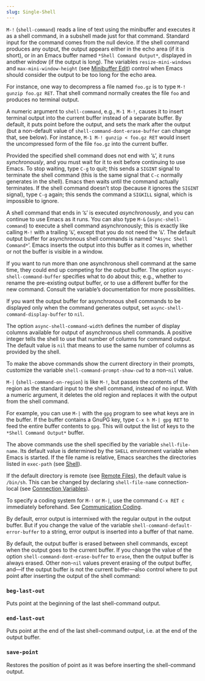 ```yaml
---
slug: Single-Shell
---
```


`M-!` (`shell-command`) reads a line of text using the minibuffer and executes it as a shell command, in a subshell made just for that command. Standard input for the command comes from the null device. If the shell command produces any output, the output appears either in the echo area (if it is short), or in an Emacs buffer named `*Shell Command Output*`, displayed in another window (if the output is long). The variables `resize-mini-windows` and `max-mini-window-height` (see [Minibuffer Edit](Minibuffer-Edit)) control when Emacs should consider the output to be too long for the echo area.

For instance, one way to decompress a file named `foo.gz` is to type `M-! gunzip foo.gz RET`. That shell command normally creates the file `foo` and produces no terminal output.

A numeric argument to `shell-command`, e.g., `M-1 M-!`, causes it to insert terminal output into the current buffer instead of a separate buffer. By default, it puts point before the output, and sets the mark after the output (but a non-default value of `shell-command-dont-erase-buffer` can change that, see below). For instance, `M-1 M-! gunzip < foo.gz RET` would insert the uncompressed form of the file `foo.gz` into the current buffer.

Provided the specified shell command does not end with ‘`&`’, it runs *synchronously*, and you must wait for it to exit before continuing to use Emacs. To stop waiting, type `C-g` to quit; this sends a `SIGINT` signal to terminate the shell command (this is the same signal that `C-c` normally generates in the shell). Emacs then waits until the command actually terminates. If the shell command doesn’t stop (because it ignores the `SIGINT` signal), type `C-g` again; this sends the command a `SIGKILL` signal, which is impossible to ignore.

A shell command that ends in ‘`&`’ is executed *asynchronously*, and you can continue to use Emacs as it runs. You can also type `M-&` (`async-shell-command`) to execute a shell command asynchronously; this is exactly like calling `M-!` with a trailing ‘`&`’, except that you do not need the ‘`&`’. The default output buffer for asynchronous shell commands is named ‘`*Async Shell Command*`’. Emacs inserts the output into this buffer as it comes in, whether or not the buffer is visible in a window.

If you want to run more than one asynchronous shell command at the same time, they could end up competing for the output buffer. The option `async-shell-command-buffer` specifies what to do about this; e.g., whether to rename the pre-existing output buffer, or to use a different buffer for the new command. Consult the variable’s documentation for more possibilities.

If you want the output buffer for asynchronous shell commands to be displayed only when the command generates output, set `async-shell-command-display-buffer` to `nil`.

The option `async-shell-command-width` defines the number of display columns available for output of asynchronous shell commands. A positive integer tells the shell to use that number of columns for command output. The default value is `nil` that means to use the same number of columns as provided by the shell.

To make the above commands show the current directory in their prompts, customize the variable `shell-command-prompt-show-cwd` to a non-`nil` value.

`M-|` (`shell-command-on-region`) is like `M-!`, but passes the contents of the region as the standard input to the shell command, instead of no input. With a numeric argument, it deletes the old region and replaces it with the output from the shell command.

For example, you can use `M-|` with the `gpg` program to see what keys are in the buffer. If the buffer contains a GnuPG key, type `C-x h M-| gpg RET` to feed the entire buffer contents to `gpg`. This will output the list of keys to the `*Shell Command Output*` buffer.

The above commands use the shell specified by the variable `shell-file-name`. Its default value is determined by the `SHELL` environment variable when Emacs is started. If the file name is relative, Emacs searches the directories listed in `exec-path` (see [Shell](Shell)).

If the default directory is remote (see [Remote Files](Remote-Files)), the default value is `/bin/sh`. This can be changed by declaring `shell-file-name` connection-local (see [Connection Variables](Connection-Variables)).

To specify a coding system for `M-!` or `M-|`, use the command `C-x RET c` immediately beforehand. See [Communication Coding](Communication-Coding).

By default, error output is intermixed with the regular output in the output buffer. But if you change the value of the variable `shell-command-default-error-buffer` to a string, error output is inserted into a buffer of that name.

By default, the output buffer is erased between shell commands, except when the output goes to the current buffer. If you change the value of the option `shell-command-dont-erase-buffer` to `erase`, then the output buffer is always erased. Other non-`nil` values prevent erasing of the output buffer, and—if the output buffer is not the current buffer—also control where to put point after inserting the output of the shell command:

### `beg-last-out`

Puts point at the beginning of the last shell-command output.

### `end-last-out`

Puts point at the end of the last shell-command output, i.e. at the end of the output buffer.

### `save-point`

Restores the position of point as it was before inserting the shell-command output.
